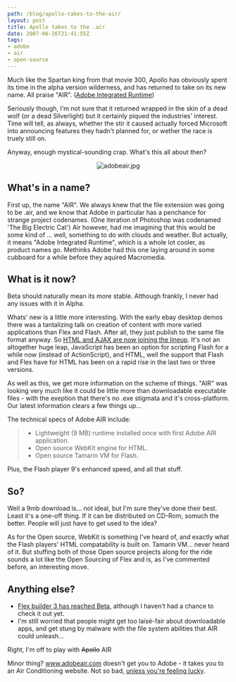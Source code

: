 ```yaml
---
path: /blog/apollo-takes-to-the-air/
layout: post
title: Apollo takes to the .air
date: 2007-06-26T21:41:55Z
tags:
- adobe
- air
- open-source
---
```


Much like the Spartan king from that movie 300, Apollo has obviously spent its time in the alpha version wilderness, and has returned to take on its new name.  All praise "AIR". (<a href="http://labs.adobe.com/technologies/air/" target="_blank" title="Open this link in a new window.">Adobe Integrated Runtime</a>)

Seriously though, I'm not sure that it returned wrapped in the skin of a dead wolf (or a dead Silverlight) but it certainly piqued the industries' interest.  Time will tell, as always, whether the stir it caused actually forced Microsoft into announcing features they hadn't planned for, or wether the race is truely still on.

Anyway, enough mystical-sounding crap.  What's this all about then?
<p style="text-align: center"><img src="http://uploads.psyked.co.uk/2007/06/adobeair.jpg" alt="adobeair.jpg" /></p>

<h2>What's in a name?</h2>
First up, the name "AIR".  We always knew that the file extension was going to be .air, and we know that Adobe in particular has a penchance for strange project codenames.  (One iteration of Photoshop was codenamed 'The Big Electric Cat')  Air however, had me imagining that this would be some kind of ... well, something to do with clouds and weather.  But actually, it means "Adobe Integrated Runtime", which is a whole lot cooler, as product names go.  Methinks Adobe had this one laying around in some cubboard for a while before they aquired Macromedia.
<h2>What is it now?</h2>
Beta should naturally mean its more stable.  Although frankly, I never had any issues with it in Alpha.

Whats' new is a little more interesting.  With the early ebay desktop demos there was a tantalizing talk on creation of content with more varied applications than Flex and Flash.  After all, they just publish to the same file format anyway.  So <a href="http://labs.adobe.com/technologies/air/develop_ajax.html" target="_blank" title="Open this link in a new window.">HTML and AJAX are now joining the lineup</a>.  It's not an altogether huge leap, JavaScript has been an option for scripting Flash for a while now (instead of ActionScript), and HTML, well the support that Flash and Flex have for HTML has been on a rapid rise in the last two or three versions.

As well as this, we get more information on the scheme of things.  "AIR" was looking very much like it could be little more than downloadable executable files - with the exeption that there's no .exe stigmata and it's cross-platform.  Our latest information clears a few things up...

The technical specs of Adobe AIR include:
<blockquote>
<ul>
	<li>Lightweight (9 MB) runtime installed once with first Adobe AIR application.</li>
	<li>Open source WebKit engine for HTML.</li>
	<li>Open source Tamarin VM for Flash.</li>
</ul>
</blockquote>
Plus, the Flash player 9's enhanced speed, and all that stuff.
<h2>So?</h2>
Well a 9mb download is... not ideal, but I'm sure they've done their best.  Least it's a one-off thing.  If it can be distributed on CD-Rom, somuch the better.  People will just have to get used to the idea?

As for the Open source, WebKit is something I've heard of, and exactly what the Flash players' HTML compatability is built on.  Tamarin VM... never heard of it.  But stuffing both of those Open source projects along for the ride sounds a lot like the Open Sourcing of Flex and is, as I've commented before, an interesting move.
<h2>Anything else?</h2>
<ul>
	<li><a href="http://labs.adobe.com/technologies/flex/sdk/flex3sdk.html?e=labs_adobeflexbuilder3" target="_blank" title="Open this link in a new window.">Flex builder 3 has reached Beta</a>, although I haven't had a chance to check it out yet.</li>
	<li>I'm still worried that people might get too laisé-fair about downloadable apps, and get stung by malware with the file system abilities that AIR could unleash...</li>
</ul>
Right, I'm off to play with <del datetime="2007-06-26T21:05:21+00:00">Apollo</del> AIR

Minor thing?  <a href="http://www.adobeair.com/">www.adobeair.com</a> doesn't get you to Adobe - it takes you to an Air Conditioning website.  Not so bad, <a href="http://www.google.com/search?q=adobe+air" target="_blank" title="Open this link in a new window.">unless you're feeling lucky</a>.
